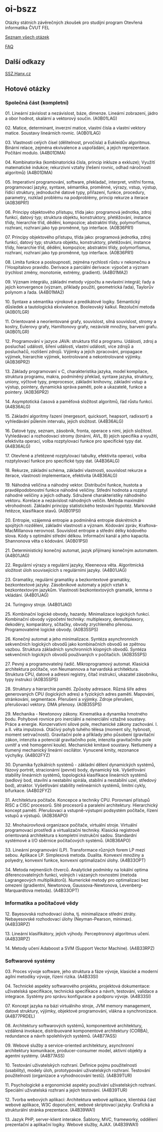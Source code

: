 ﻿﻿oi-bszz
=======

Otázky státních závěrečných zkoušek pro studijní program Otevřená informatika ČVUT FEL

[Seznam všech otázek](http://www.fel.cvut.cz/education/bachelor/topicsOI.html)

[FAQ](https://github.com/janfabian/oi-bszz/wiki/FAQ)

Další odkazy
-------------

[SSZ.Hanx.cz](http://szz.hanx.cz/)

Hotové otázky
-------------

### Společná část (kompletní)

01\.	Lineární závislost a nezávislost, báze, dimenze. Lineární zobrazení, jádro a obor hodnot, skalární a vektorový součin. (A0B01LAG)

02\.  Matice, determinant, inverzní matice, vlastní čísla a vlastní vektory matice. Soustavy lineárních rovnic. (A0B01LAG)

03\. Vlastnosti celých čísel (dělitelnost, prvočísla) a Eukleidův algoritmus. Binární relace, zejména ekvivalence a uspořádání, a jejich reprezentace. Počítání modulo. (A4B01DMA) 

04\. Kombinatorika (kombinatorická čísla, princip inkluze a exkluze); Využití matematické indukce; rekurzivní vztahy (řešení rovnic, odhad náročnosti algoritmů) (A4B01DMA) 

05\.  Imperativní programování, software, překladač, interpret, vnitřní forma, programovací jazyky, syntaxe, sémantika, proměnné, výrazy, vstup, výstup, řídící struktury, jednoduché datové typy, přiřazení, funkce, procedury, parametry, rozklad problému na podproblémy, princip rekurze a iterace (A0B36PR1) 

06\.  Principy objektového přístupu, třída jako: programová jednotka, zdroj funkcí, datový typ; struktura objektu, konstruktory, přetěžování, instance třídy, hierarchie tříd, dědění, kompozice; abstraktní třídy, polymorfismus, rozhraní, rozhraní jako typ proměnné, typ interface. (A0B36PR1) 

07\.  Principy objektového přístupu, třída jako: programová jednotka, zdroj funkcí, datový typ; struktura objektu, konstruktory, přetěžování, instance třídy, hierarchie tříd, dědění, kompozice; abstraktní třídy, polymorfismus, rozhraní, rozhraní jako typ proměnné, typ interface. (A0B36PR1) 

08\. Limita funkce a posloupnosti, zejména rychlosti růstu v nekonečnu a l'Hospitalovo pravidlo. Derivace a parciální derivace: výpočet a význam (rychlost změny, monotonie, extrémy, gradient). (A4B01MA2) 

09\. Význam integrálu, základní metody výpočtu a nevlastní integrál; řady a jejich konvergence (význam, příklady použití, geometrická řada), Taylorův polynom a řada. (A4B01MA2) 

10\. Syntaxe a sémantika výrokové a predikátové logiky. Sémantický důsledek a tautologická ekvivalence. Booleovský kalkul. Rezoluční metoda (A0B01LGR)

11\. Orientované a neorientované grafy, souvislost, silná souvislost, stromy a kostry, Eulerovy grafy, Hamiltonovy grafy, nezávislé množiny, barvení grafu. (A0B01LGR) 

12\.  Programování v jazyce JAVA: struktura tříd a programu. Události, zdroj a posluchač události, šíření událostí, vlastní události, více zdrojů a posluchačů, rozlišení zdrojů. Výjimky a jejich zpracování, propagace výjimek, hierarchie výjimek, kontrolované a nekontrolované výjimky. (A0B36PR2) 

13\.  Základy programovaní v C, charakteristika jazyka, model kompilace, struktura programu, makra, podmíněný překlad, syntaxe jazyka, struktury, uniony, výčtové typy, preprocesor, základní knihovny, základní vstup a výstup, pointery, dynamická správa paměti, pole a ukazatelé, funkce a pointery. (A0B36PR2) 

14\.  Asymptotická časová a paměťová složitost algoritmů, řád růstu funkcí. (A4B36ALG)

15\.  Základní algoritmy řazení (mergesort, quicksort, heapsort, radixsort) a vyhledávání půlením intervalu, jejich složitost. (A4B36ALG)

16\.  Datové typy, seznam, zásobník, fronta, operace s nimi, jejich složitost. Vyhledávací a rozhodovací stromy (binární, AVL, B) jejich specifika a využití, efektivita operací, volba rozptylovací funkce pro specifické typy dat. (A4B36ALG)


17\. Otevřené a zřetězené rozptylovací tabulky, efektivita operací, volba rozptylovací funkce pro specifické typy dat. (A4B36ALG)

18\. Rekurze, základní schéma, základní vlastnosti, souvislost rekurze a iterace, vlastnosti implementace, efektivita (A4B36ALG)

19\. Náhodná veličina a náhodný vektor. Distribuční funkce, hustota a pravděpodobnostní funkce náhodné veličiny. Střední hodnota a rozptyl náhodné veličiny a jejich odhady. Sdružené charakteristiky náhodného vektoru. Korelace a nezávislost náhodných veličin. Metoda maximální věrohodnosti. Základní principy statistického testování hypotéz. Markovské řetězce, klasifikace stavů. (A0B01PSI)

20\. Entropie, vzájemná entropie a podmíněná entropie diskrétních a spojitých rozdělení, základní vlastnosti a význam. Kódování zpráv, Kraftova-MacMillanova nerovnost. Souvislost entropie a střední délky kódového slova. Kódy s optimální střední délkou. Informační kanál a jeho kapacita. Shannonova věta o kódování. (A0B01PSI) 

21\. Deterministický konečný automat, jazyk přijímaný konečným automatem. (A4B01JAG)

22\. Regulární výrazy a regulární jazyky, Kleeneova věta. Algoritmická složitost úloh souvisejících s regulárními jazyky. (A4B01JAG)

23\. Gramatiky, regulární gramatiky a bezkontextové gramatiky, bezkontextové jazyky. Zásobníkové automaty a jejich vztah k bezkontextovým jazykům. Vlastnosti bezkontextových gramatik, lemma o vkládání. (A4B01JAG)

24\. Turingovy stroje. (A4B01JAG)

25\. Kombinační logické obvody, hazardy. Minimalizace logických funkcí. Kombinační obvody výpočetní techniky: multiplexory, demultiplexory, dekodéry, komparátory, sčítačky, obvody zrychleného přenosu. Programovatelné logické obvody. (A0B35SPS) 

26\. Konečný automat a jeho minimalizace. Syntéza asynchronních sekvenčních logických obvodů jako kombinačních obvodů se zpětnou vazbou. Struktura základních synchronních klopných obvodů. Syntéza sekvenčních logických obvodů používaných v počítačích. (A0B35SPS)

27\. Pevný a programovatelný řadič. Mikroprogramový automat. Klasická architektura počítače, von Neumannova a harvardská architektura. Struktura CPU, datové a adresní registry, čítač instrukcí, ukazatel zásobníku, typy instrukcí (A0B35SPS)

28\. Struktury a hierarchie pamětí. Způsoby adresace. Různá šíře adres generovaných CPU (logických adres) a fyzických adres paměti. Mapování, stránkování, segmentace. Přerušení a výjimky. Zdroje přerušení, přerušovací vektory. DMA přenosy. (A0B35SPS) 

29\. Mechanika - Newtonovy zákony. Kinematika a dynamika hmotného bodu. Pohybové rovnice pro inerciální a neinerciální vztažné soustavy. Práce a energie. Konzervativní silové pole, mechanické zákony zachování. I. a II. věta impulzová. Otáčivý pohyb tuhého tělesa (moment síly, hybnosti, moment setrvačnosti). Gravitační pole a příklady jeho působení (gravitační zákon, intenzita a potenciál gravitačního pole, intenzita gravitačního pole uvnitř a vně homogenní koule). Mechanické kmitavé soustavy. Netlumený a tlumený mechanický lineární oscilátor. Vynucené kmity, rezonance výchylky. (A4B02FYZ) 

30\. Dynamika fyzikálních systémů - základní dělení dynamických systémů, fázový portrét, stracionární (pevné) body, dynamický tok. Vyšetřování stability lineárních systémů, topologická klasifikace lineárních systémů (sedlový bod, stavilní a nestabilní spirála, stabilní a nestabilní uzel, středový bod), atraktor. Vyšetřování stability nelineárních systémů, limitní cykly, bifurkace. (A4B02FYZ) 

31\. Architektura počítače. Koncepce a techniky CPU. Porovnaní přístupů RISC a CISC procesorů. Sítě procesorů a paralelní architektury. Hierarchický koncept pamětí. Přerušovací a vstupně-výstupní podsystém počítače, řízení vstupů a výstupů. (A0B36APO) 

32\. Mnohaúrovňová organizace počítače, virtuální stroje. Virtuální programovací prostředí a virtualizační techniky. Klasická registrově orientovaná architektura s kompletní instrukční sadou. Standardní systémové a I/O sběrnice počítačových systémů. (A0B36APO) 

33\.     Lineární programování (LP). Transformace různých forem LP mezi sebou. Aplikace LP. Simplexová metoda. Dualita. Konvexní množiny a polyedry, konvexní funkce, konvexní optimalizační úlohy. (A4B33OPT)

34\. Metoda nejmenších čtverců. Analytické podmínky na lokální optima diferencovatelných funkcí, volných i vázaných rovnostmi (metoda Lagrangeových multiplikátorů). Numerické metody pro optimalizaci bez omezení (gradientní, Newtonova, Gaussova-Newtonova, Levenberg-Marquardtova metoda). (A4B33OPT)



### Informatika a počítačové vědy

12\. Bayesovská rozhodovací úloha, tj. minimalizace střední ztráty. Nebayesovské rozhodovací úlohy (Neyman-Pearson, minimax). (A4B33RPZ)

13\. Lineární klasifikátory, jejich výhody. Perceptronový algoritmus učení. (A4B33RPZ)

14\. Metody učení Adaboost a SVM (Support Vector Machine). (A4B33RPZ) 



### Softwarové systémy

03\. Proces vývoje software, jeho struktura a fáze vývoje, klasické a moderní agilní metodiky vývoje, řízení rizika. (A4B33SI)

04\. Technické aspekty softwarového projektu, projektová dokumentace: uživatelská specifikace, technická specifikace a návrh, testování, validace a integrace. Systémy pro správu konfigurace a podporu vývoje. (A4B33SI) 

07\. Koncept jazyka na bázi virtuálniho stroje, JVM memory management, datové struktury, výjimky, objektové programování, vlákna a synchronizace. (A4B77PRDEL)

08\. Architektury softwarových systémů, komponentové architektury, vzdálená invokace, distribuované komponentové architektury (CORBA), redundance a návrh spolehlivých systémů. (A4B77ASS)

09\. Webové služby a service-oriented architektury, asynchronní architektury komunikace, producer-consumer model, aktivní objekty a agentní systémy. (A4B77ASS)

10\. Testování uživatelských rozhraní. Definice pojmu použitelnosti (usability), modely úloh, prototypování uživatelských rozhraní. Testování použitelnosti (organizace a vyhodnocování testů). (A4B39TUR)

11\. Psychologické a ergonomické aspekty používání uživatelských rozhraní. Speciální uživatelská rozhraní a jejich testování. (A4B39TUR) 

12\. Tvorba webových aplikací: Architektura webové aplikace, klientská část webové aplikace, W3C doporučení, webové skriptovací jazyky. Grafická a strukturální stránka prezentace. (A4B39WA1)

13\. Jazyk PHP, server-klient interakce. Šablony, MVC, frameworky, oddělení prezentační a aplikační logiky. Webové služby, AJAX. (A4B39WA1)
